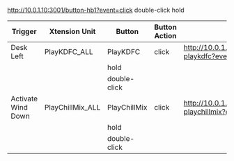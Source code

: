 http://10.0.1.10:3001/button-hb1?event=click
double-click
hold


|Trigger | Xtension Unit | Button | Button Action | URL |
|--------|---------------|--------|---------------|-----|
|Desk Left |PlayKDFC_ALL | PlayKDFC | click | http://10.0.1.10:3001/button-playkdfc?event=click |
| |  | hold | |
| |  | double-click | | 
|Activate Wind Down | PlayChillMix_ALL | PlayChillMix | click | http://10.0.1.10:3001/button-playchillmix?event=click |
| |  | hold | |
| |  | double-click | | 

